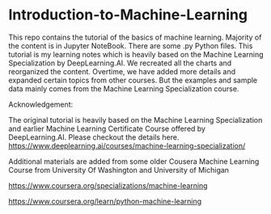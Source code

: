 # Introduction-to-Machine-Learning
This repo contains the tutorial of the basics of machine learning. Majority of the content is in Jupyter NoteBook. There are some .py Python files.
This tutorial is my learning notes which is heavily based on the Machine Learning Specialization by DeepLearning.AI. We recreated all the charts and reorganized the content.
Overtime, we have added more details and expanded certain topics from other courses. But the examples and sample data mainly comes from the Machine Learning Specialization course. 

Acknowledgement:

The original tutorial is heavily based on the Machine Learning Specialization and earlier Machine Learning Certificate Course offered by DeepLearning.AI. Please checkout the details here. https://www.deeplearning.ai/courses/machine-learning-specialization/

Additional materials are added from some older Cousera Machine Learning Course from University Of Washington and University of Michigan

https://www.coursera.org/specializations/machine-learning

https://www.coursera.org/learn/python-machine-learning
